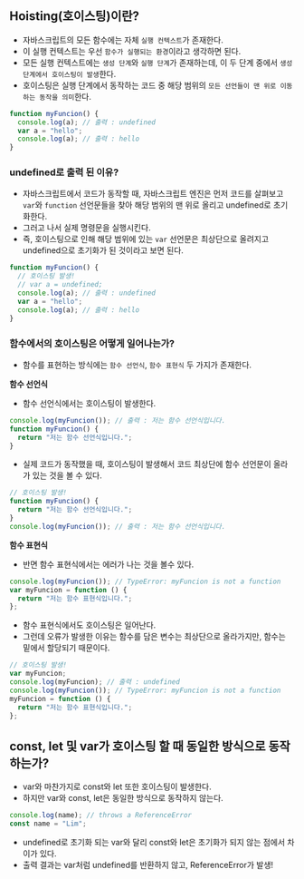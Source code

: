 ## Hoisting(호이스팅)이란?

- 자바스크립트의 모든 함수에는 자체 `실행 컨텍스트`가 존재한다.
- 이 실행 컨텍스트는 우선 `함수가 실행되는 환경`이라고 생각하면 된다.
- 모든 실행 컨텍스트에는 `생성 단계`와 `실행 단계`가 존재하는데, 이 두 단계 중에서 `생성 단계에서 호이스팅이 발생`한다.
- 호이스팅은 실행 단계에서 동작하는 코드 중 해당 범위의 `모든 선언들이 맨 위로 이동하는 동작을 의미`한다.

```jsx
function myFuncion() {
  console.log(a); // 출력 : undefined
  var a = "hello";
  console.log(a); // 출력 : hello
}
```

### undefined로 출력 된 이유?

- 자바스크립트에서 코드가 동작할 때, 자바스크립트 엔진은 먼저 코드를 살펴보고 `var`와 `function` 선언문들을 찾아 해당 범위의 맨 위로 올리고 undefined로 초기화한다.
- 그러고 나서 실제 명령문을 실행시킨다.
- 즉, 호이스팅으로 인해 해당 범위에 있는 `var` 선언문은 최상단으로 올려지고 undefined으로 초기화가 된 것이라고 보면 된다.

```jsx
function myFuncion() {
  // 호이스팅 발생!
  // var a = undefined;
  console.log(a); // 출력 : undefined
  var a = "hello";
  console.log(a); // 출력 : hello
}
```

### 함수에서의 호이스팅은 어떻게 일어나는가?

- 함수를 표현하는 방식에는 `함수 선언식`, `함수 표현식` 두 가지가 존재한다.

**함수 선언식**

- 함수 선언식에서는 호이스팅이 발생한다.

```jsx
console.log(myFuncion()); // 출력 : 저는 함수 선언식입니다.
function myFuncion() {
  return "저는 함수 선언식입니다.";
}
```

- 실제 코드가 동작했을 때, 호이스팅이 발생해서 코드 최상단에 함수 선언문이 올라가 있는 것을 볼 수 있다.

```jsx
// 호이스팅 발생!
function myFuncion() {
  return "저는 함수 선언식입니다.";
}
console.log(myFuncion()); // 출력 : 저는 함수 선언식입니다.
```

**함수 표현식**

- 반면 함수 표현식에서는 에러가 나는 것을 볼수 있다.

```jsx
console.log(myFuncion()); // TypeError: myFuncion is not a function
var myFuncion = function () {
  return "저는 함수 표현식입니다.";
};
```

- 함수 표현식에서도 호이스팅은 일어난다.
- 그런데 오류가 발생한 이유는 함수를 담은 변수는 최상단으로 올라가지만, 함수는 밑에서 할당되기 때문이다.

```jsx
// 호이스팅 발생!
var myFuncion;
console.log(myFuncion); // 출력 : undefined
console.log(myFuncion()); // TypeError: myFuncion is not a function
myFuncion = function () {
  return "저는 함수 표현식입니다.";
};
```

## const, let 및 var가 호이스팅 할 때 동일한 방식으로 동작하는가?

- var와 마찬가지로 const와 let 또한 호이스팅이 발생한다.
- 하지만 var와 const, let은 동일한 방식으로 동작하지 않는다.

```jsx
console.log(name); // throws a ReferenceError
const name = "Lim";
```

- undefined로 초기화 되는 var와 달리 const와 let은 초기화가 되지 않는 점에서 차이가 있다.
- 출력 결과는 var처럼 undefined를 반환하지 않고, ReferenceError가 발생!

